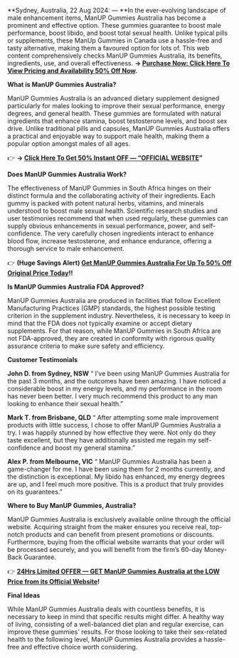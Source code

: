 **Sydney, Australia, 22 Aug 2024: — **In the ever-evolving landscape of male enhancement items, ManUP Gummies Australia has become a prominent and effective option. These gummies guarantee to boost male performance, boost libido, and boost total sexual health. Unlike typical pills or supplements, these ManUp Gummies in Canada use a hassle-free and tasty alternative, making them a favoured option for lots of. This web content comprehensively checks ManUP Gummies Australia, its benefits, ingredients, use, and overall effectiveness. **→ [Purchase Now: Click Here To View Pricing and Availability 50% Off Now](https://supplementcarts.com/manup-me-gummies-au-official/).**


**What is ManUP Gummies Australia?**

ManUP Gummies Australia is an advanced dietary supplement designed particularly for males looking to improve their sexual performance, energy degrees, and general health. These gummies are formulated with natural ingredients that enhance stamina, boost testosterone levels, and boost sex drive. Unlike traditional pills and capsules, ManUP Gummies Australia offers a practical and enjoyable way to support male health, making them a popular option amongst males of all ages.


👉 **→ [Click Here To Get 50% Instant OFF — “OFFICIAL WEBSITE](https://supplementcarts.com/manup-me-gummies-au-official/)”**


**Does ManUP Gummies Australia Work?**

The effectiveness of ManUP Gummies in South Africa hinges on their distinct formula and the collaborating activity of their ingredients. Each gummy is packed with potent natural herbs, vitamins, and minerals understood to boost male sexual health. Scientific research studies and user testimonies recommend that when used regularly, these gummies can supply obvious enhancements in sexual performance, power, and self-confidence. The very carefully chosen ingredients interact to enhance blood flow, increase testosterone, and enhance endurance, offering a thorough service to male enhancement.


👉 **(Huge Savings Alert) [Get ManUP Gummies Australia For Up To 50% Off Original Price Today](https://supplementcarts.com/manup-me-gummies-au-official/)!!**


**Is ManUP Gummies Australia FDA Approved?**

ManUP Gummies Australia are produced in facilities that follow Excellent Manufacturing Practices (GMP) standards, the highest possible testing criterion in the supplement industry. Nevertheless, it is necessary to keep in mind that the FDA does not typically examine or accept dietary supplements. For that reason, while ManUP Gummies in South Africa are not FDA-approved, they are created in conformity with rigorous quality assurance criteria to make sure safety and efficiency.


**Customer Testimonials**

**John D. from Sydney, NSW**
“ I’ve been using ManUP Gummies Australia for the past 3 months, and the outcomes have been amazing. I have noticed a considerable boost in my energy levels, and my performance in the room has never been better. I very much recommend this product to any man looking to enhance their sexual health.”

**Mark T. from Brisbane, QLD**
“ After attempting some male improvement products with little success, I chose to offer ManUP Gummies Australia a try. I was happily stunned by how effective they were. Not only do they taste excellent, but they have additionally assisted me regain my self-confidence and boost my general stamina.”

**Alex P. from Melbourne, VIC**
“ ManUP Gummies Australia has been a game-changer for me. I have been using them for 2 months currently, and the distinction is exceptional. My libido has enhanced, my energy degrees are up, and I feel much more positive. This is a product that truly provides on its guarantees.”


**Where to Buy ManUP Gummies, Australia?**

ManUP Gummies Australia is exclusively available online through the official website. Acquiring straight from the maker ensures you receive real, top-notch products and can benefit from present promotions or discounts. Furthermore, buying from the official website warrants that your order will be processed securely, and you will benefit from the firm’s 60-day Money-Back Guarantee.


👉 **[24Hrs Limited OFFER — GET ManUP Gummies Australia at the LOW Price from its Official Website](https://supplementcarts.com/manup-me-gummies-au-official/)!**


**Final Ideas**

While ManUP Gummies Australia deals with countless benefits, it is necessary to keep in mind that specific results might differ. A healthy way of living, consisting of a well-balanced diet plan and regular exercise, can improve these gummies' results. For those looking to take their sex-related health to the following level, ManUP Gummies Australia provides a hassle-free and effective choice worth considering.

